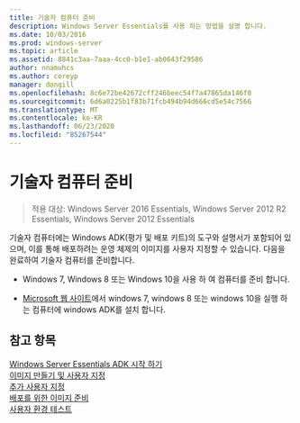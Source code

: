 ```yaml
---
title: 기술자 컴퓨터 준비
description: Windows Server Essentials를 사용 하는 방법을 설명 합니다.
ms.date: 10/03/2016
ms.prod: windows-server
ms.topic: article
ms.assetid: 8841c3aa-7aaa-4cc0-b1e1-ab0643f29586
author: nnamuhcs
ms.author: coreyp
manager: dongill
ms.openlocfilehash: 8c6e72be42672cff246beec54f7a47865da146f0
ms.sourcegitcommit: 6d6a0225b1f83b71fcb494b94d666cd5e54c7566
ms.translationtype: MT
ms.contentlocale: ko-KR
ms.lasthandoff: 06/23/2020
ms.locfileid: "85267544"
---
```

# <a name="prepare-the-technician-computer"></a>기술자 컴퓨터 준비

>적용 대상: Windows Server 2016 Essentials, Windows Server 2012 R2 Essentials, Windows Server 2012 Essentials

기술자 컴퓨터에는 Windows ADK(평가 및 배포 키트)의 도구와 설명서가 포함되어 있으며, 이를 통해 배포하려는 운영 체제의 이미지를 사용자 지정할 수 있습니다. 다음을 완료하여 기술자 컴퓨터를 준비합니다.  
  
-   Windows 7, Windows 8 또는 Windows 10을 사용 하 여 컴퓨터를 준비 합니다.  
  
-   [Microsoft 웹 사이트](https://go.microsoft.com/fwlink/?LinkID=248647)에서 windows 7, windows 8 또는 windows 10을 실행 하는 컴퓨터에 windows ADK를 설치 합니다.  
  
## <a name="see-also"></a>참고 항목  

 [Windows Server Essentials ADK 시작 하기](Getting-Started-with-the-Windows-Server-Essentials-ADK.md)   
 [이미지 만들기 및 사용자 지정](Creating-and-Customizing-the-Image.md)   
 [추가 사용자 지정](Additional-Customizations.md)   
 [배포를 위한 이미지 준비](Preparing-the-Image-for-Deployment.md)   
 [사용자 환경 테스트](Testing-the-Customer-Experience.md)

